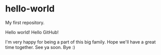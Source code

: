 # hello-world
My first repository.



Hello world!
Hello GitHub!

I'm very happy for being a part of this big family. Hope we'll have a great time together.
See ya soon. Bye :)
